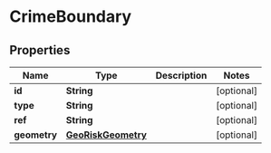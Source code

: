 
# CrimeBoundary

## Properties
Name | Type | Description | Notes
------------ | ------------- | ------------- | -------------
**id** | **String** |  |  [optional]
**type** | **String** |  |  [optional]
**ref** | **String** |  |  [optional]
**geometry** | [**GeoRiskGeometry**](GeoRiskGeometry.md) |  |  [optional]



